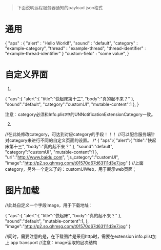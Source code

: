 
> 下面说明远程服务器通知的payload json格式

# 通用

{
    "aps" : {
        "alert" : "Hello World!",
        "sound" : "default",
        "category" : "example-category",
        "thread" : "example-thread",
        "thread-identifier" : "example-thread-identifier"
    }
    "custom-field" : "some value",
}

# 自定义界面
1. 

{
    "aps":{
        "alert":{
            "title":"快起床第十三",
            "body":"真的起不来？"
        },
    "sound":"default",
    "category":"customUI",
    "mutable-content":1
    },
}

注意：category必须和Info.plist中的UNNotificationExtensionCategory一致。

2. 
//在此处修改category，可达到对应category的手段！！！
//可以配合服务端针对category来进行不同的自定义页面的设置。
/*
{
    "aps":{
        "alert":{
            "title":"快起床第十三",
            "body":"真的起不来？"
         },
        "sound":"default",
        "category":"customUI",
        "mutable-content":1
    },
    "url":"http://www.baidu.com",
    "js_category":"customUI",
    "image":"http://p2.so.qhmsg.com/t01570d67d63111d3e7.jpg"
}
//上面category，另外一个定义了的：customUIWeb，用于展示web页面；


# 图片加载

//此处自定义一个字段image，用于下载地址：

{
    "aps":{
        "alert":{
            "title":"快起床",
            "body":"真的起不来？"
        },
        "sound":"default",
        "mutable-content":1,
    },
    "image":"http://p2.so.qhmsg.com/t01570d67d63111d3e7.jpg"
}

//同时，需要注意的是，在下载图片是采用http时，需要在extension info.plist加上 app transport
//注意：image读取的层次结构

